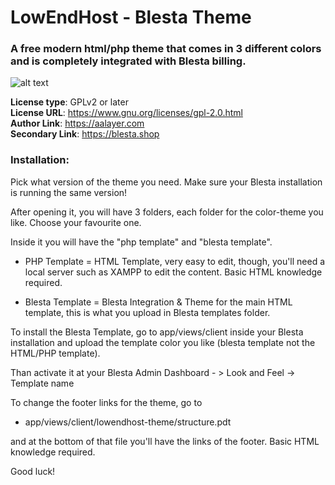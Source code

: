 # LowEndHost - Blesta Theme
### A free modern html/php theme that comes in 3 different colors and is completely integrated with Blesta billing.

![alt text](https://github.com/[username]/[reponame]/blob/[branch]/image.jpg?raw=true)

**License type**: GPLv2 or later  
**License URL**: https://www.gnu.org/licenses/gpl-2.0.html  
**Author Link**: https://aalayer.com  
**Secondary Link**: https://blesta.shop  

### Installation:

Pick what version of the theme you need. Make sure your Blesta installation is running the same version!

After opening it, you will have 3 folders, each folder for the color-theme you like. Choose your favourite one.

Inside it you will have the "php template" and "blesta template".

- PHP Template = HTML Template, very easy to edit, though, you'll need a local server such as XAMPP to edit the content. Basic HTML knowledge required.

- Blesta Template = Blesta Integration & Theme for the main HTML template, this is what you upload in Blesta templates folder.

To install the Blesta Template, go to app/views/client inside your Blesta installation and upload the template color you like
(blesta template not the HTML/PHP template). 

Than activate it at your Blesta Admin Dashboard - > Look and Feel -> Template name

To change the footer links for the theme, go to

- app/views/client/lowendhost-theme/structure.pdt 

and at the bottom of that file you'll have the links of the footer. Basic HTML knowledge required.

Good luck!